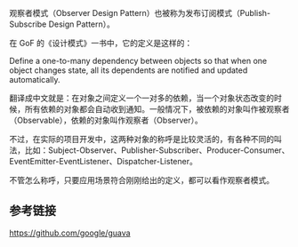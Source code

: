 观察者模式（Observer Design Pattern）也被称为发布订阅模式（Publish-Subscribe Design Pattern）。

在 GoF 的《设计模式》一书中，它的定义是这样的：

Define a one-to-many dependency between objects so that when one object changes state, all its dependents are notified and updated automatically.

翻译成中文就是：在对象之间定义一个一对多的依赖，当一个对象状态改变的时候，所有依赖的对象都会自动收到通知。一般情况下，被依赖的对象叫作被观察者（Observable），依赖的对象叫作观察者（Observer）。

不过，在实际的项目开发中，这两种对象的称呼是比较灵活的，有各种不同的叫法，比如：Subject-Observer、Publisher-Subscriber、Producer-Consumer、EventEmitter-EventListener、Dispatcher-Listener。

不管怎么称呼，只要应用场景符合刚刚给出的定义，都可以看作观察者模式。

## 参考链接

https://github.com/google/guava
